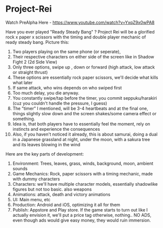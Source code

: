 # Project-Rei

Watch PreAlpha Here - https://www.youtube.com/watch?v=YxqZ9x0wPA8

Have you ever played "Ready Steady Bang" ?
Project Rei will be a glorified rock x paper x scissors with the timing and double player mechanic of ready steady bang.
Picture this:
1. Two players playing on the same phone (or seperate), 
2. Their respective characters on either side of the screen like in Shadow Fight 2 (2d Side View)
3. Only three options, swipe up , down or forward (high attack, low attack or straight thrust)
4. These options are essentially rock paper scissors, we'll decide what kills what later
5. If same attack, who wins depends on who swiped first
6. Too much delay, you die anyway.
7. You constantly swipe/tap before the timer, you commit seppuku/harakiri (cuz you couldn't handle the pressure, I guess)
8. The "timer" I mentioned, will be 3-4 heartbeats and at the final one, things slightly slow down and the screen shakes/some camera effect or something.
9. Idea is, that both players have to essentially feel the moment, rely on instincts and experience the consequences
10. Also, if you haven't noticed it already, this is about samurai, doing a dual in a Japanese grassland at night, under the moon, with a sakura tree and its leaves blowing in the wind


Here are the key parts of development:
1. Environment: Trees, leaves, grass, winds, background, moon, ambient sounds
2. Game Mechanics: Rock, paper scissors with a timing mechanic, made with dummy characters
3. Characters:  we'll have multiple character models, essentially shadowlike figures but not too basic. also weapons
4. Animations: attack, death and victory animations
5. UI: Main menu, etc
6. Production: Android and iOS, optimizing it all for them
7. Publish: Appstore and Play store. If the game starts to turn out like I actually envision it, we'll put a price tag otherwise, nothing.. NO ADS, even though ads would give easy money, they would ruin immersion.

